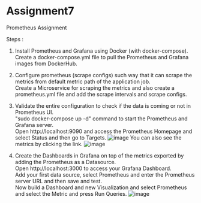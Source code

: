 # Assignment7
Prometheus Assignment

Steps :

1. Install Prometheus and Grafana using Docker (with docker-compose).<br>
   Create a docker-compose.yml file to pull the Prometheus and Grafana images from DockerHub.

2. Configure prometheus (scrape configs) such way that it can scrape the metrics from default metric path of the application job.<br>
   Create a Microservice for scraping the metrics and also create a prometheus.yml file and add the scrape intervals and scrape configs.

3. Validate the entire configuration to check if the data is coming or not in Prometheus UI.<br>
   "sudo docker-compose up -d" command to start the Prometheus and Grafana server.<br>
   Open http://localhost:9090 and access the Prometheus Homepage and select Status and then go to Targets.
   ![image](https://github.com/AmoghBari/Assignment7/assets/145555795/afb5dffd-20c9-485f-b05a-c39e2d9eda7b)
   You can also see the metrics by clicking the link.
   ![image](https://github.com/AmoghBari/Assignment7/assets/145555795/814b83df-2456-4cfc-bab0-c86c3e79f001)



5. Create the Dashboards in Grafana on top of the metrics exported by adding the Prometheus as a Datasource.<br>
   Open http://localhost:3000 to access your Grafana Dashboard.<br>
   Add your first data source, select Prometheus and enter the Prometheus server URL and then save and test.<br>
   Now build a Dashboard and new Visualization and select Prometheus and select the Metric and press Run Queries.
   ![image](https://github.com/AmoghBari/Assignment7/assets/145555795/8c3344bf-857e-44a8-80e4-7e7c7dd0d5e5)


